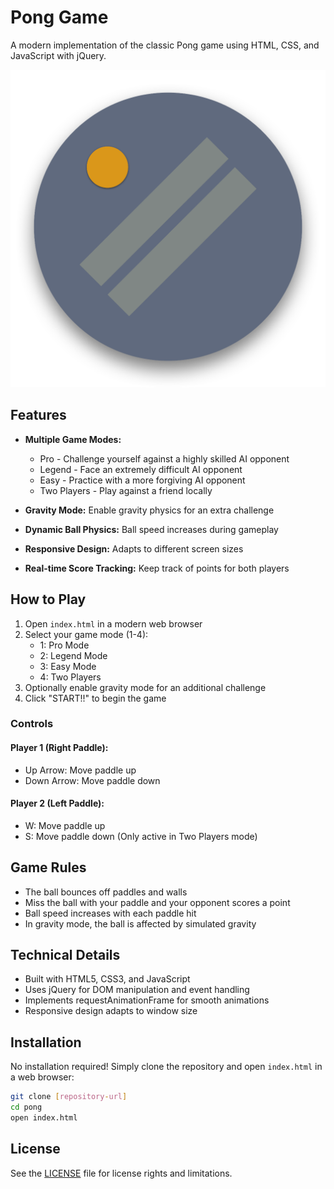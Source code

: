 # Pong Game

A modern implementation of the classic Pong game using HTML, CSS, and JavaScript with jQuery.

![Pong Game Logo](pong_logo.png)

## Features

- **Multiple Game Modes:**
  - Pro - Challenge yourself against a highly skilled AI opponent
  - Legend - Face an extremely difficult AI opponent
  - Easy - Practice with a more forgiving AI opponent
  - Two Players - Play against a friend locally

- **Gravity Mode:** Enable gravity physics for an extra challenge
- **Dynamic Ball Physics:** Ball speed increases during gameplay
- **Responsive Design:** Adapts to different screen sizes
- **Real-time Score Tracking:** Keep track of points for both players

## How to Play

1. Open `index.html` in a modern web browser
2. Select your game mode (1-4):
   - 1: Pro Mode
   - 2: Legend Mode
   - 3: Easy Mode
   - 4: Two Players
3. Optionally enable gravity mode for an additional challenge
4. Click "START!!" to begin the game

### Controls

#### Player 1 (Right Paddle):
- Up Arrow: Move paddle up
- Down Arrow: Move paddle down

#### Player 2 (Left Paddle):
- W: Move paddle up
- S: Move paddle down
(Only active in Two Players mode)

## Game Rules

- The ball bounces off paddles and walls
- Miss the ball with your paddle and your opponent scores a point
- Ball speed increases with each paddle hit
- In gravity mode, the ball is affected by simulated gravity

## Technical Details

- Built with HTML5, CSS3, and JavaScript
- Uses jQuery for DOM manipulation and event handling
- Implements requestAnimationFrame for smooth animations
- Responsive design adapts to window size

## Installation

No installation required! Simply clone the repository and open `index.html` in a web browser:

```bash
git clone [repository-url]
cd pong
open index.html
```

## License

See the [LICENSE](LICENSE) file for license rights and limitations.
